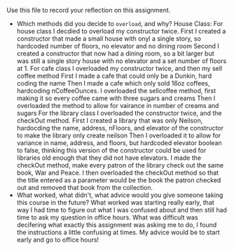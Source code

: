 Use this file to record your reflection on this assignment.

- Which methods did you decide to `overload`, and why?
House Class:
For house class I decdied to overload my constructor twice.
First I created a constructor that made a small house with onyl a single story, so hardcoded number of floors, no elevator and no dining room
Second I created a constructor that now had a dining room, so a bit larger but was still a single story house with no elevator and a set number of floors at 1.
For cafe class I overloaded my constructor twice, and then my sell coffee method
First I made a cafe that could only be a Dunkin, hard coding the name
Then I made a cafe which only sold 16oz coffees, hardcoding nCoffeeOunces. 
I overloaded the sellcoffee method, first making it so every coffee came with three sugars and creams
Then I overloaded the method to allow for vairance in number of creams and sugars
For the library class I overloaded the constructor twice, and the checkOut method.
First I created a library that was only Neilson, hardocding the name, address, nFloors, and elevator of the constructor to make the library only create neilson
Then I overloaded it to allow for variance in name, address, and floors, but hardcoded elevator boolean to false, thinking this version of the constructor could be used for libraries old enough that they did not have elevators.
I made the checkOut method, make every patron of the library check out the same book, War and Peace. 
I then overloaded the checkOut method so that the title entered as a parameter would be the book the patron checked out and removed that book from the collection.
- What worked, what didn't, what advice would you give someone taking this course in the future?
What worked was starting really early, that way I had time to figure out what I was confused about and then still had time to ask my question in office hours. What was difficult was decifering what exactly this assignment was asking me to do, I found the instructions a little confusing at times. My advice would be to start early and go to office hours!